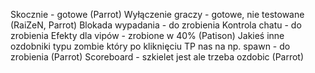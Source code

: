 Skocznie - gotowe (Parrot)
Wyłączenie graczy - gotowe, nie testowane (RaiZeN, Parrot)
Blokada wypadania - do zrobienia
Kontrola chatu - do zrobienia
Efekty dla vipów - zrobione w 40% (Patison)
Jakieś inne ozdobniki typu zombie który po kliknięciu TP nas na np. spawn - do zrobienia (Parrot)
Scoreboard - szkielet jest ale trzeba ozdobic (Parrot)
